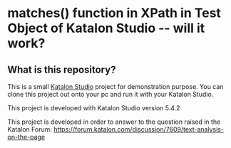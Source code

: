 matches() function in XPath in Test Object of Katalon Studio -- will it work?
====

## What is this repository?

This is a small [Katalon Studio](https://www.katalon.com/) project for demonstration purpose. You can clone this project out onto your pc
and run it with your Katalon Studio.

This project is developed with Katalon Studio version 5.4.2

This project is developed in order to answer to the question raised in the Katalon Forum: https://forum.katalon.com/discussion/7609/text-analysis-on-the-page
